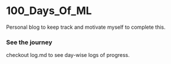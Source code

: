 # 100_Days_Of_ML
Personal blog to keep track and motivate myself to complete this.

### See the journey
checkout log.md to see day-wise logs of progress.
